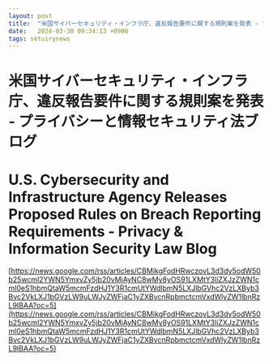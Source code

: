 ```yaml
---
layout: post
title:  "米国サイバーセキュリティ・インフラ庁、違反報告要件に関する規則案を発表 - プライバシーと情報セキュリティ法ブログ"
date:   2024-03-30 09:34:13 +0900
tags: setuirynews 
---
```


# 米国サイバーセキュリティ・インフラ庁、違反報告要件に関する規則案を発表 - プライバシーと情報セキュリティ法ブログ



# U.S. Cybersecurity and Infrastructure Agency Releases Proposed Rules on Breach Reporting Requirements - Privacy & Information Security Law Blog

[https://news.google.com/rss/articles/CBMikgFodHRwczovL3d3dy5odW50b25wcml2YWN5YmxvZy5jb20vMjAyNC8wMy8yOS91LXMtY3liZXJzZWN1cml0eS1hbmQtaW5mcmFzdHJ1Y3R1cmUtYWdlbmN5LXJlbGVhc2VzLXByb3Bvc2VkLXJ1bGVzLW9uLWJyZWFjaC1yZXBvcnRpbmctcmVxdWlyZW1lbnRzL9IBAA?oc=5](https://news.google.com/rss/articles/CBMikgFodHRwczovL3d3dy5odW50b25wcml2YWN5YmxvZy5jb20vMjAyNC8wMy8yOS91LXMtY3liZXJzZWN1cml0eS1hbmQtaW5mcmFzdHJ1Y3R1cmUtYWdlbmN5LXJlbGVhc2VzLXByb3Bvc2VkLXJ1bGVzLW9uLWJyZWFjaC1yZXBvcnRpbmctcmVxdWlyZW1lbnRzL9IBAA?oc=5)


